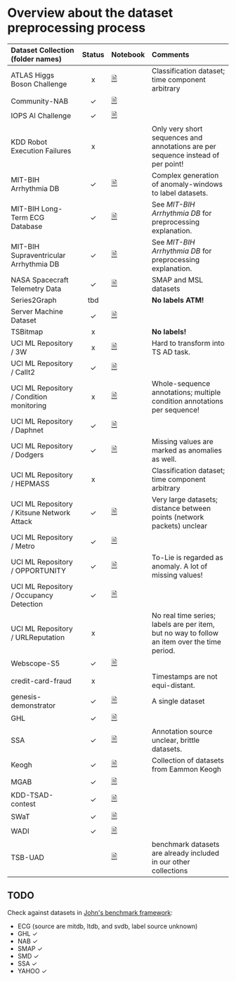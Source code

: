 # Overview about the dataset preprocessing process

| Dataset Collection (folder names)      |Status | Notebook       | Comments                                                                                     |
| :------------------------------------- |:----:|:---------------|:---------------------------------------------------------------------------------------------|
| ATLAS Higgs Boson Challenge            |  x   | [🗎][ATLAS]    | Classification dataset; time component arbitrary                                             |
| Community-NAB                          |  ✓   | [🗎][NAB]      |                                                                                              |
| IOPS AI Challenge                      |  ✓   | [🗎][IOPS]     |                                                                                              |
| KDD Robot Execution Failures           |  x   |                | Only very short sequences and annotations are per sequence instead of per point!             |
| MIT-BIH Arrhythmia DB                  |  ✓   | [🗎][mitdb]    | Complex generation of anomaly-windows to label datasets.                                     |
| MIT-BIH Long-Term ECG Database         |  ✓   | [🗎][ltdb]     | See _MIT-BIH Arrhythmia DB_ for preprocessing explanation.                                   |
| MIT-BIH Supraventricular Arrhythmia DB |  ✓   | [🗎][svdb]     | See _MIT-BIH Arrhythmia DB_ for preprocessing explanation.                                   |
| NASA Spacecraft Telemetry Data         |  ✓   | [🗎][NASA]     | SMAP and MSL datasets                                                                        |
| Series2Graph                           | tbd  |                | **No labels ATM!**                                                                           |
| Server Machine Dataset                 |  ✓   | [🗎][SMD]      |                                                                                              |
| TSBitmap                               |  x   |                | **No labels!**                                                                               |
| UCI ML Repository / 3W                 |  x   | [🗎][3W]       | Hard to transform into TS AD task.                                                           |
| UCI ML Repository / CalIt2             |  ✓   | [🗎][CalIt2]   |                                                                                              |
| UCI ML Repository / Condition monitoring|  x   | [🗎][Cond]     | Whole-sequence annotations; multiple condition annotations per sequence!                    |
| UCI ML Repository / Daphnet            |  ✓   | [🗎][Daph]     |                                                                                              |
| UCI ML Repository / Dodgers            |  ✓   | [🗎][Dodgers]  | Missing values are marked as anomalies as well.                                              |
| UCI ML Repository / HEPMASS            |  x   |                | Classification dataset; time component arbitrary                                             |
| UCI ML Repository / Kitsune Network Attack|  ✓   | [🗎][Kitsune] | Very large datasets; distance between points (network packets) unclear                     |
| UCI ML Repository / Metro              |  ✓   | [🗎][Metro]    |                                                                                              |
| UCI ML Repository / OPPORTUNITY        |  ✓   | [🗎][OPP]      | To-Lie is regarded as anomaly. A lot of missing values!                                      |
| UCI ML Repository / Occupancy Detection|  ✓   | [🗎][Occu]     |                                                                                              |
| UCI ML Repository / URLReputation      |  x   |                | No real time series; labels are per item, but no way to follow an item over the time period. |
| Webscope-S5                            |  ✓   | [🗎][Yahoo]    |                                                                                              |
| credit-card-fraud                      |  x   |                | Timestamps are not equi-distant.                                                             |
| genesis-demonstrator                   |  ✓   | [🗎][gen]      | A single dataset                                                                             |
| GHL                                    |  ✓   | [🗎][ghl]      |                                                                                              |
| SSA                                    |  ✓   | [🗎][ssa]      | Annotation source unclear, brittle datasets.                                                 |
| Keogh                                  |  ✓   | [🗎][keogh]    | Collection of datasets from Eammon Keogh                                                     |
| MGAB                                   |  ✓   | [🗎][mgab]     |                                                                                              |
| KDD-TSAD-contest                       |  ✓   | [🗎][kdd-tsad] |                                                                                              |
| SWaT                                   |   ✓  | [🗎][swat]     |                                                                                              |
| WADI                                   |   ✓  | [🗎][wadi]     |                                                                                              |
| TSB-UAD                                |      | [🗎][TSB-UDA]  | benchmark datasets are already included in our other collections                             |

## TODO

Check against datasets in [John's benchmark framework](https://github.com/johnpaparrizos/AnomalyDetection/tree/master/benchmark/dataset):

- ECG (source are mitdb, ltdb, and svdb, label source unknown)
- GHL ✓
- NAB ✓
- SMAP ✓
- SMD ✓
- SSA ✓
- YAHOO ✓

[gen]: ./Genesis%20Demonstrator.ipynb
[mitdb]: ./MIT-BIH%20Arrhythmia%20Database.ipynb
[ltdb]: ./MIT-BIH%20Long-Term%20ECG%20Database.ipynb
[svdb]: ./MIT-BIH%20Supraventricular%20Arrhythmia%20DB.ipynb
[NAB]: ./NAB.ipynb
[NASA]: ./NASA%20Spacecraft%20Telemtry.ipynb
[SMD]: ./Server%20Machine%20Dataset.ipynb
[Yahoo]: ./YahooWebscopeS5.ipynb
[IOPS]: ./IOPS%20AI%20Challenge.ipynb
[ATLAS]: ./ATLAS%20Higgs%20Boson%20Challenge.ipynb
[3W]: ./UCI-3W.ipynb
[CalIt2]: ./UCI-CalI2.ipynb
[Cond]: ./UCI-Condition%20Monitoring.ipynb
[daph]: ./UCI-Daphnet.ipynb
[Dodgers]: ./UCI-Dodgers.ipynb
[Kitsune]: ./UCI-Kitsune.ipynb
[Metro]: ./UCI-Metro.ipynb
[OPP]: ./UCI-Opportunity.ipynb
[Occu]: ./UCI-Occupancy.ipynb
[ghl]: ./GHL.ipynb
[ssa]: ./SSA.ipynb
[keogh]: ./Keogh.ipynb
[mgab]: ./MGAB.ipynb
[kdd-tsad]: ./KDD-TSAD.ipynb
[swat]: ./SWaT.ipynb
[wadi]: ./WADI.ipynb
[TSB-UDA]: ./TSB-UAD.ipynb
